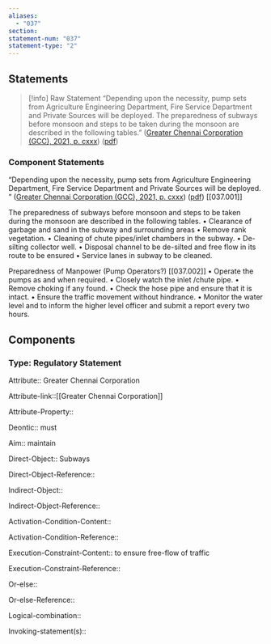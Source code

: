 ```yaml
---
aliases:
  - "037"
section: 
statement-num: "037"
statement-type: "2"
---
```

## Statements 
> [!info] Raw Statement
> “Depending upon the necessity, pump sets from Agriculture Engineering Department, Fire Service Department and Private Sources will be deployed. The preparedness of subways before monsoon and steps to be taken during the monsoon are described in the following tables.” ([Greater Chennai Corporation (GCC), 2021, p. cxxx](zotero://select/library/items/AZZSXLC8)) ([pdf](zotero://open-pdf/library/items/ZWDYK52D?page=130&annotation=PNTIWB9J)) 
> 

### Component Statements
“Depending upon the necessity, pump sets from Agriculture Engineering Department, Fire Service Department and Private Sources will be deployed. ” ([Greater Chennai Corporation (GCC), 2021, p. cxxx](zotero://select/library/items/AZZSXLC8)) ([pdf](zotero://open-pdf/library/items/ZWDYK52D?page=130&annotation=PNTIWB9J))  [[037.001]]

The preparedness of subways before monsoon and steps to be taken during the monsoon are described in the following tables.
• Clearance of garbage and sand in the subway and surrounding areas 
• Remove rank vegetation. 
• Cleaning of chute pipes/inlet chambers in the subway. 
• De-silting collector well. 
• Disposal channel to be de-silted and free flow in its route to be ensured 
• Service lanes in subway to be cleaned. 

Preparedness of Manpower (Pump Operators?) [[037.002]]
• Operate the pumps as and when required. 
• Closely watch the inlet /chute pipe. 
• Remove choking if any found. 
• Check the hose pipe and ensure that it is intact. 
• Ensure the traffic movement without hindrance. 
• Monitor the water level and to inform the higher level officer and submit a report every two hours. 




## Components
### Type: Regulatory Statement
Attribute:: Greater Chennai Corporation

Attribute-link::[[Greater Chennai Corporation]]

Attribute-Property::


Deontic:: must


Aim:: maintain 


Direct-Object:: Subways

Direct-Object-Reference:: 


Indirect-Object::

Indirect-Object-Reference:: 


Activation-Condition-Content::

Activation-Condition-Reference:: 


Execution-Constraint-Content:: to ensure free-flow of traffic

Execution-Constraint-Reference:: 


Or-else::

Or-else-Reference:: 


Logical-combination::


Invoking-statement(s)::
